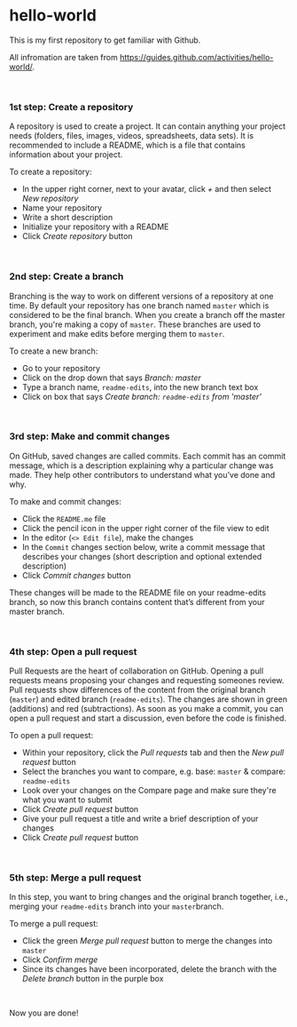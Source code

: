 # hello-world
This is my first repository to get familiar with Github.

All infromation are taken from https://guides.github.com/activities/hello-world/.

<br/>

### 1st step: Create a repository

A repository is used to create a project. It can contain anything your project needs (folders, files, images, videos, spreadsheets, data sets). It is recommended to include a README, which is a file that contains information about your project.

To create a repository:
* In the upper right corner, next to your avatar, click _+_ and then select _New repository_
* Name your repository
* Write a short description
* Initialize your repository with a README
* Click _Create repository_ button
 
 <br/>
 
### 2nd step: Create a branch
Branching is the way to work on different versions of a repository at one time. By default your repository has one branch named `master` which is considered to be the final branch. When you create a branch off the master branch, you're making a copy of `master`. These branches are used to experiment and make edits before merging them to `master`.

To create a new branch:
* Go to your repository
* Click on the drop down that says _Branch: master_
* Type a branch name, `readme-edits`, into the new branch text box
* Click on box that says _Create branch: `readme-edits` from 'master'_

<br/>

### 3rd step: Make and commit changes
On GitHub, saved changes are called commits. Each commit has an commit message, which is a description explaining why a particular change was made. They help other contributors to understand what you’ve done and why.

To make and commit changes:
* Click the `README.me` file
* Click the pencil icon in the upper right corner of the file view to edit
* In the editor (`<> Edit file`), make the changes
* In the `Commit` changes section below, write a commit message that describes your changes (short description and optional extended description)
* Click _Commit changes_ button

These changes will be made to the README file on your readme-edits branch, so now this branch contains content that’s different from your master branch.

<br/>

### 4th step: Open a pull request
Pull Requests are the heart of collaboration on GitHub. Opening a pull requests means proposing your changes and requesting someones review. Pull requests show differences of the content from the original branch (`master`) and edited branch (`readme-edits`). The changes are shown in green (additions) and red (subtractions). As soon as you make a commit, you can open a pull request and start a discussion, even before the code is finished.

To open a pull request:
* Within your repository, click the _Pull requests_ tab and then the _New pull request_ button
* Select the branches you want to compare, e.g. base: `master` & compare: `readme-edits`
* Look over your changes on the Compare page and make sure they're what you want to submit
* Click _Create pull request_ button
* Give your pull request a title and write a brief description of your changes
* Click _Create pull request_ button

<br/>

### 5th step: Merge a pull request
In this step, you want to bring changes and the original branch together, i.e., merging your `readme-edits` branch into your `master`branch.

To merge a pull request:
* Click the green _Merge pull request_ button to merge the changes into `master`
* Click _Confirm merge_
* Since its changes have been incorporated, delete the branch with the _Delete branch_ button in the purple box

<br/>

Now you are done!
